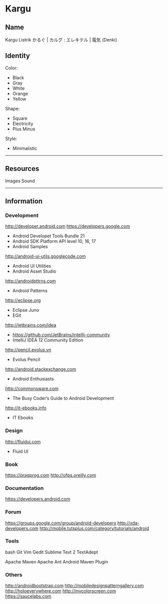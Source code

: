 Kargu
=====

Name
----

Kargu Listrik
かるぐ | カルグ : エレキテル | 電気 (Denki)

Identity
--------

Color:
-  Black
-  Gray
-  White
-  Orange
-  Yellow

Shape:
-  Square
-  Electricity
-  Plus Minus

Style:
-  Minimalistic

* * * * * * * * * * * * * * * * * * * *

Resources
---------

Images
Sound

* * * * * * * * * * * * * * * * * * * *

Information
-----------

### Development

http://developer.android.com
https://developers.google.com
- Android Developet Tools Bundle 21
- Android SDK Platform API level 10, 16, 17
- Android Samples

http://android-ui-utils.googlecode.com
- Android UI Utilities
- Android Asset Studio

http://androidpttrns.com
- Android Patterns

http://eclipse.org
- Eclipse Juno
- EGit

http://jetbrains.com/idea
- https://github.com/JetBrains/intellij-community
- IntelliJ IDEA 12 Community Edition

http://pencil.evolus.vn
- Evolus Pencil

http://android.stackexchange.com
- Android Enthusiasts

http://commonsware.com
- The Busy Coder’s Guide to Android Development

http://it-ebooks.info
- IT Ebooks

### Design

http://fluidui.com
- Fluid UI

### Book

https://pragprog.com
http://ofps.oreilly.com

### Documentation

https://developers.android.com

### Forum

https://groups.google.com/group/android-developers
http://xda-developers.com
http://mobile.tutsplus.com/category/tutorials/android

### Tools

bash
Git
Vim
Gedit
Sublime Text 2
TextAdept

Apache Maven
Apache Ant
Android Maven Plugin

### Others

http://androidbootstrap.com
http://mobiledesignpatterngallery.com
http://holoeverywhere.com
http://mycolorscreen.com
https://saucelabs.com

